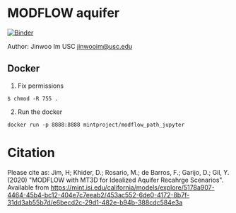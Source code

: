 # MODFLOW aquifer
[![Binder](https://mybinder.org/badge_logo.svg)](https://mybinder.org/v2/gh/mosoriob/aquifer/master?filepath=main_ERC.ipynb)

Author: Jinwoo Im USC <jinwooim@usc.edu>

## Docker

1. Fix permissions

```
$ chmod -R 755 .
```

2. Run the docker

```
docker run -p 8888:8888 mintproject/modflow_path_jupyter
```

# Citation

Please cite as: Jim, H; Khider, D.; Rosario, M.; de Barros, F.; Garijo, D.; Gil, Y. (2020) "MODFLOW with MT3D for Idealized Aquifer Recahrge Scenarios". Available from https://mint.isi.edu/california/models/explore/5178a907-4464-45b4-bc12-404e7c7eeab2/453ac552-6de0-4172-8b7f-31dd3ab55b7d/e6becd2c-29d1-482e-b94b-388cdc584e3a
